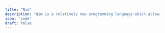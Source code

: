 ```yaml
---
title: "Nim"
description: "Nim is a relatively new programming language which allows users to write easy-to-read high-performance code."
icon: "code"
draft: false
---
```


